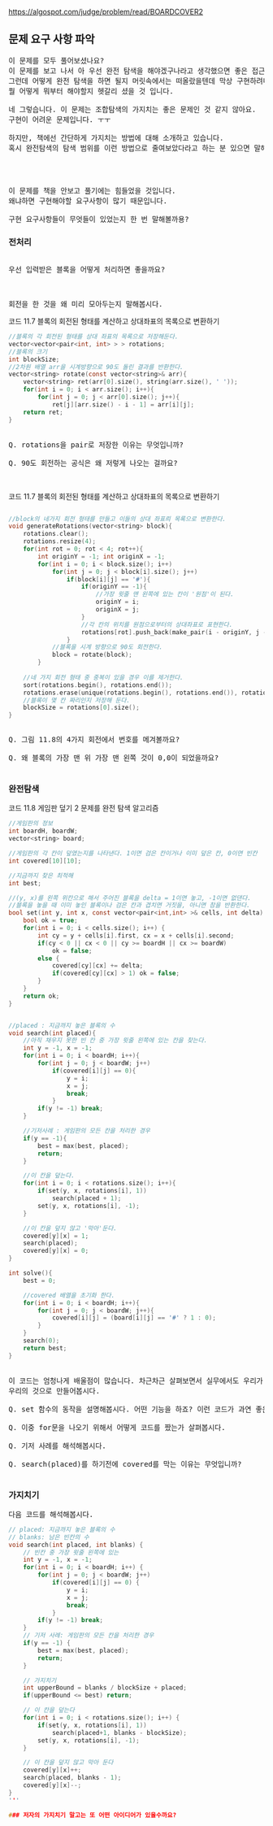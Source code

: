 https://algospot.com/judge/problem/read/BOARDCOVER2


## 문제 요구 사항 파악
<pre>
이 문제를 모두 풀어보셨나요?
이 문제를 보고 나서 아 우선 완전 탐색을 해야겠구나라고 생각했으면 좋은 접근 순서입니다.
그런데 어떻게 완전 탐색을 하면 될지 머릿속에서는 떠올랐을텐데 막상 구현하려니 
뭘 어떻게 뭐부터 해야할지 헷갈리 셨을 것 입니다.

네 그렇습니다. 이 문제는 조합탐색의 가지치는 좋은 문제인 것 같지 않아요.
구현이 어려운 문제입니다. ㅜㅜ

하지만, 책에선 간단하게 가지치는 방법에 대해 소개하고 있습니다.
혹시 완전탐색의 탐색 범위를 이런 방법으로 줄여보았다라고 하는 분 있으면 말해봅시당.
 



이 문제를 책을 안보고 풀기에는 힘들었을 것입니다.
왜냐하면 구현해야할 요구사항이 많기 때문입니다.

구현 요구사항들이 무엇들이 있었는지 한 번 말해볼까용?
</pre>



### 전처리
<pre>

우선 입력받은 블록을 어떻게 처리하면 좋을까요?



회전을 한 것을 왜 미리 모아두는지 말해봅시다.
</pre>


코드 11.7 블록의 회전된 형태를 계산하고 상대좌표의 목록으로 변환하기<br/>  
```c ++
//블록의 각 회전된 형태를 상대 좌표의 목록으로 저장해둔다.
vector<vector<pair<int, int> > > rotations;
//블록의 크기
int blockSize;
//2차원 배열 arr을 시계방향으로 90도 돌린 결과를 반환한다.
vector<string> rotate(const vector<string>& arr){
	vector<string> ret(arr[0].size(), string(arr.size(), ' '));
	for(int i = 0; i < arr.size(); i++){
		for(int j = 0; j < arr[0].size(); j++){
			ret[j][arr.size() - i - 1] = arr[i][j];
	return ret;
}

```
<pre>

Q. rotations을 pair<int, int>로 저장한 이유는 무엇입니까?

Q. 90도 회전하는 공식은 왜 저렇게 나오는 걸까요?


</pre>


코드 11.7 블록의 회전된 형태를 계산하고 상대좌표의 목록으로 변환하기<br/>  

```c++

//block의 네가지 회전 형태를 만들고 이들의 상대 좌표릐 목록으로 변환한다.
void generateRotations(vector<string> block){
	rotations.clear();
	rotations.resize(4);
	for(int rot = 0; rot < 4; rot++){
		int originY = -1; int originX = -1;
		for(int i = 0; i < block.size(); i++)
			for(int j = 0; j < block[i].size(); j++)
				if(block[i][j] == '#'){
					if(originY == -1){
						//가장 윗줄 맨 왼쪽에 있는 칸이 '원점'이 된다.
						originY = i;
						originX = j;
					}
					//각 칸의 위치를 원점으로부터의 상대좌표로 표현한다.
					rotations[rot].push_back(make_pair(i - originY, j - originX));
				}
			//블록을 시계 방향으로 90도 회전한다.
			block = rotate(block);
		}
	
	//네 가지 회전 형태 중 중복이 있을 경우 이를 제거한다.
	sort(rotations.begin(), rotations.end());
	rotations.erase(unique(rotations.begin(), rotations.end()), rotations.end());
	//블록이 몇 칸 짜리인지 저장해 둔다.
	blockSize = rotations[0].size();
}
				

```

<pre>
Q. 그림 11.8의 4가지 회전에서 번호를 메겨볼까요?

Q. 왜 블록의 가장 맨 위 가장 맨 왼쪽 것이 0,0이 되었을까요?

</pre>



### 완전탐색

코드 11.8 게임판 덮기 2 문제를 완전 탐색 알고리즘

```c
//게임판의 정보
int boardH, boardW;
vector<string> board;

//게임판의 각 칸이 덮였는지를 나타낸다. 1이면 검은 칸이거나 이미 덮은 칸, 0이면 빈칸
int covered[10][10];

//지금까지 찾은 최적해
int best;

//(y, x)를 왼쪽 위칸으로 해서 주어진 블록을 delta = 1이면 놓고, -1이면 없댄다.
//블록을 놓을 때 이미 놓인 블록이나 검은 칸과 겹치면 거짓을, 아니면 참을 반환한다.
bool set(int y, int x, const vector<pair<int,int> >& cells, int delta) {
	bool ok = true;
	for(int i = 0; i < cells.size(); i++) {
		int cy = y + cells[i].first, cx = x + cells[i].second;
		if(cy < 0 || cx < 0 || cy >= boardH || cx >= boardW)
			ok = false;
		else {
			covered[cy][cx] += delta;
			if(covered[cy][cx] > 1) ok = false;
		}
	}
	return ok;
}


//placed : 지금까지 놓은 블록의 수
void search(int placed){
	//아직 채우지 못한 빈 칸 중 가장 윗줄 왼쪽에 있는 칸을 찾는다.
	int y = -1, x = -1;
	for(int i = 0; i < boardH; i++){
		for(int j = 0; j < boardW; j++)
			if(covered[i][j] == 0){
				y = i;
				x = j;
				break;
			}
		if(y != -1) break;
	}

	//기저사례 : 게임판의 모든 칸을 처리한 경우
	if(y == -1){
		best = max(best, placed);
		return;
	}

	//이 칸을 덮는다.
	for(int i = 0; i < rotations.size(); i++){
		if(set(y, x, rotations[i], 1))
			search(placed + 1);
		set(y, x, rotations[i], -1);
	}

	//이 칸을 덮지 않고 '막아'둔다.
	covered[y][x] = 1;
	search(placed);
	covered[y][x] = 0;
}

int solve(){
	best = 0;

	//covered 배열을 초기화 한다.
	for(int i = 0; i < boardH; i++){
		for(int j = 0; j < boardW; j++){
			covered[i][j] = (board[i][j] == '#' ? 1 : 0);
		}
	}
	search(0);
	return best;
}

```
<pre>

이 코드는 엄청나게 배울점이 많습니다. 차근차근 살펴보면서 실무에서도 우리가 쓸 수 있도록
우리의 것으로 만들어봅시다.

Q. set 함수의 동작을 설명해봅시다. 어떤 기능을 하죠? 이런 코드가 과연 좋은 코드인 걸까요?

Q. 이중 for문을 나오기 위해서 어떻게 코드를 짰는가 살펴봅시다.

Q. 기저 사례를 해석해봅시다.

Q. search(placed)를 하기전에 covered를 막는 이유는 무엇입니까?

</pre>



### 가지치기

<pre>
다음 코드를 해석해봅시다.
</pre>

```c++
// placed: 지금까지 놓은 블록의 수
// blanks: 남은 빈칸의 수
void search(int placed, int blanks) {
	// 빈칸 중 가장 윗줄 왼쪽에 있는
	int y = -1, x = -1;
	for(int i = 0; i < boardH; i++) {
		for(int j = 0; j < boardW; j++)
			if(covered[i][j] == 0) {
				y = i;
				x = j;
				break;
			}
		if(y != -1) break;
	}
	// 기저 사례: 게임판의 모든 칸을 처리한 경우
	if(y == -1) {
		best = max(best, placed);
		return;
	}

	// 가지치기
	int upperBound = blanks / blockSize + placed;
	if(upperBound <= best) return;

	// 이 칸을 덮는다
	for(int i = 0; i < rotations.size(); i++) {
		if(set(y, x, rotations[i], 1))
			search(placed+1, blanks - blockSize);
		set(y, x, rotations[i], -1);
	}

	// 이 칸을 덮지 않고 막아 둔다
	covered[y][x]++;
	search(placed, blanks - 1);
	covered[y][x]--;
}
'''

### 저자의 가지치기 말고는 또 어떤 아이디어가 있을수까요?
